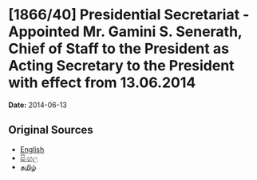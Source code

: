 # [1866/40] Presidential Secretariat -Appointed Mr. Gamini S. Senerath, Chief of Staff to the President as Acting Secretary to the President with effect from 13.06.2014

**Date:** 2014-06-13

## Original Sources

- [English](https://documents.gov.lk/view/extra-gazettes/2014/6/1866-40_E.pdf)
- [සිංහල](https://documents.gov.lk/view/extra-gazettes/2014/6/1866-40_S.pdf)
- [தமிழ்](https://documents.gov.lk/view/extra-gazettes/2014/6/1866-40_T.pdf)
